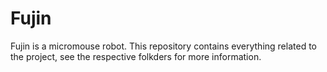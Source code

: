 # Fujin

Fujin is a micromouse robot. This repository contains everything related to the project, see the respective folkders for more information.
